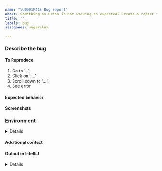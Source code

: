 ```yaml
---
name: "\U0001F41B Bug report"
about: Something on Orion is not working as expected? Create a report to help us improve.
title: ''
labels: bug
assignees: ungaralex

---
```


### Describe the bug
<!-- A clear and concise description of what the bug is. -->

#### To Reproduce
<!-- Steps to reproduce the behavior: -->
1. Go to '...'
2. Click on '....'
3. Scroll down to '....'
4. See error

#### Expected behavior
<!-- A clear and concise description of what you expected to happen. -->

#### Screenshots
<!-- If applicable, add screenshots to help explain your problem. -->

### Environment
<!-- Please complete the following information: -->
<details><pre>
 - OS: [e.g. iOS]
 - IntelliJ [e.g. 2019.2]
 - Browser [e.g. chrome, safari]
 - Version [e.g. 22]
</pre></details>

#### Additional context
<!-- Add any other context about the problem here. -->

#### Output in IntelliJ
<!-- If applicable, copy output from the Web Console -->
<details><pre>
  [REPLACE THIS WITH YOUR INFORMATION]
</pre></details>
